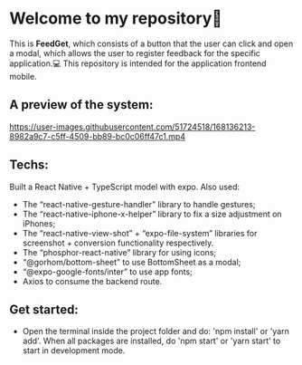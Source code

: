 # Welcome to my repository👋
This is **FeedGet**, which consists of a button that the user can click and open a modal, which allows the user to register feedback for the specific application.💻
This repository is intended for the application frontend mobile.

## A preview of the system:
https://user-images.githubusercontent.com/51724518/168136213-8982a9c7-c5ff-4509-bb89-bc0c06ff47c1.mp4



## Techs:
Built a React Native + TypeScript model with expo. Also used:
- The “react-native-gesture-handler” library to handle gestures;
- The “react-native-iphone-x-helper” library to fix a size adjustment on iPhones;
- The “react-native-view-shot” + “expo-file-system” libraries for screenshot + conversion functionality respectively.
- The “phosphor-react-native” library for using icons;
- “@gorhom/bottom-sheet” to use BottomSheet as a modal;
- “@expo-google-fonts/inter” to use app fonts;
- Axios to consume the backend route.

## Get started:
- Open the terminal inside the project folder and do: 'npm install' or 'yarn add'. When all packages are installed, do 'npm start' or 'yarn start' to start in development mode.

